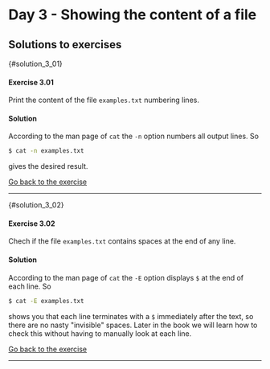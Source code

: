 # Day 3 - Showing the content of a file

## Solutions to exercises

{#solution_3_01}
#### Exercise 3.01
Print the content of the file `examples.txt` numbering lines.

#### Solution
According to the man page of `cat` the `-n` option numbers all output lines. So

``` sh
$ cat -n examples.txt
```

gives the desired result.

[Go back to the exercise](#exercise_3_01)

* * *

{#solution_3_02}
#### Exercise 3.02
Chech if the file `examples.txt` contains spaces at the end of any line.

#### Solution
According to the man page of `cat` the `-E` option displays `$` at the end of each line. So

``` sh
$ cat -E examples.txt
```

shows you that each line terminates with a `$` immediately after the text, so there are no nasty "invisible" spaces. Later in the book we will learn how to check this without having to manually look at each line.

[Go back to the exercise](#exercise_3_02)

* * *

